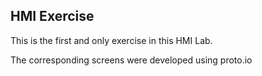 ## HMI Exercise

This is the first and only exercise in this HMI Lab.

The corresponding screens were developed using proto.io
